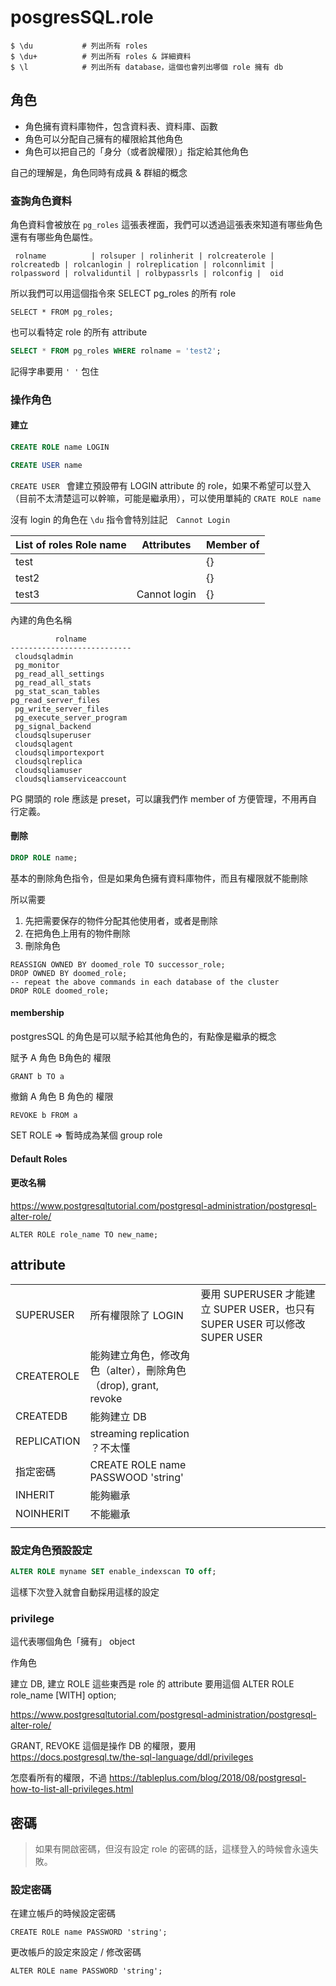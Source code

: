 # posgresSQL.role

```
$ \du           # 列出所有 roles
$ \du+          # 列出所有 roles & 詳細資料
$ \l            # 列出所有 database，這個也會列出哪個 role 擁有 db
```

## 角色

- 角色擁有資料庫物件，包含資料表、資料庫、函數
- 角色可以分配自己擁有的權限給其他角色
- 角色可以把自己的「身分（或者說權限）」指定給其他角色

自己的理解是，角色同時有成員 & 群組的概念

### 查詢角色資料

角色資料會被放在 `pg_roles` 這張表裡面，我們可以透過這張表來知道有哪些角色還有有哪些角色屬性。

```
 rolname          | rolsuper | rolinherit | rolcreaterole | rolcreatedb | rolcanlogin | rolreplication | rolconnlimit | rolpassword | rolvaliduntil | rolbypassrls | rolconfig |  oid
```

所以我們可以用這個指令來 SELECT pg_roles 的所有 role

```
SELECT * FROM pg_roles;
```

也可以看特定 role 的所有 attribute

```sql
SELECT * FROM pg_roles WHERE rolname = 'test2';
```

記得字串要用 `' '` 包住

### 操作角色

#### 建立

```SQL
CREATE ROLE name LOGIN
```

```sql
CREATE USER name
```

`CREATE USER ` 會建立預設帶有 LOGIN attribute 的 role，如果不希望可以登入（目前不太清楚這可以幹嘛，可能是繼承用），可以使用單純的 `CRATE ROLE name`

沒有 login 的角色在 `\du` 指令會特別註記　`Cannot Login`

| List of roles Role name | Attributes   | Member of |
| ----------------------- | ------------ | --------- |
| test                    |              | {}        |
| test2                   |              | {}        |
| test3                   | Cannot login | {}        |

內建的角色名稱
```
          rolname
---------------------------
 cloudsqladmin
 pg_monitor
 pg_read_all_settings
 pg_read_all_stats
 pg_stat_scan_tables
pg_read_server_files
 pg_write_server_files
 pg_execute_server_program
 pg_signal_backend
 cloudsqlsuperuser
 cloudsqlagent
 cloudsqlimportexport
 cloudsqlreplica
 cloudsqliamuser
 cloudsqliamserviceaccount
```

PG 開頭的 role 應該是 preset，可以讓我們作 member of 方便管理，不用再自行定義。

#### 刪除
```sql
DROP ROLE name; 
```

基本的刪除角色指令，但是如果角色擁有資料庫物件，而且有權限就不能刪除

所以需要
1. 先把需要保存的物件分配其他使用者，或者是刪除
2. 在把角色上用有的物件刪除
3. 刪除角色

```
REASSIGN OWNED BY doomed_role TO successor_role;
DROP OWNED BY doomed_role;
-- repeat the above commands in each database of the cluster
DROP ROLE doomed_role;
```


#### membership

postgresSQL 的角色是可以賦予給其他角色的，有點像是繼承的概念

賦予 A 角色 B角色的 權限
```
GRANT b TO a
```
撤銷 A 角色 B 角色的 權限

```
REVOKE b FROM a
```

SET ROLE => 暫時成為某個 group role


#### Default Roles

#### 更改名稱

https://www.postgresqltutorial.com/postgresql-administration/postgresql-alter-role/

```
ALTER ROLE role_name TO new_name;
```

## attribute

|             |                                                                           |                                                                           |
| ----------- | ------------------------------------------------------------------------- | ------------------------------------------------------------------------- |
| SUPERUSER   | 所有權限除了 LOGIN                                                        | 要用 SUPERUSER 才能建立 SUPER USER，也只有 SUPER USER 可以修改 SUPER USER |
| CREATEROLE  | 能夠建立角色，修改角色（alter），刪除角色（drop), grant, revoke |                                                                           |
| CREATEDB    | 能夠建立 DB                                                               |                                                                           |
| REPLICATION | streaming replication ？不太懂                                            |                                                                           |
| 指定密碼 | CREATE ROLE name PASSWOOD 'string'                                            |                                                                           |
| INHERIT | 能夠繼承                                            |                                                                           |
| NOINHERIT | 不能繼承
                                            |                                                                           |


### 設定角色預設設定


```sql
ALTER ROLE myname SET enable_indexscan TO off;
```

這樣下次登入就會自動採用這樣的設定


### privilege

這代表哪個角色「擁有」 object

作角色

建立 DB, 建立 ROLE 這些東西是 role 的 attribute 要用這個
ALTER ROLE role_name [WITH] option;

https://www.postgresqltutorial.com/postgresql-administration/postgresql-alter-role/

GRANT, REVOKE 這個是操作 DB 的權限，要用
https://docs.postgresql.tw/the-sql-language/ddl/privileges

怎麼看所有的權限，不過
https://tableplus.com/blog/2018/08/postgresql-how-to-list-all-privileges.html


## 密碼

> 如果有開啟密碼，但沒有設定 role 的密碼的話，這樣登入的時候會永遠失敗。
### 設定密碼

在建立帳戶的時候設定密碼
```
CREATE ROLE name PASSWORD 'string';
```
更改帳戶的設定來設定 / 修改密碼

```
ALTER ROLE name PASSWORD 'string';
```

